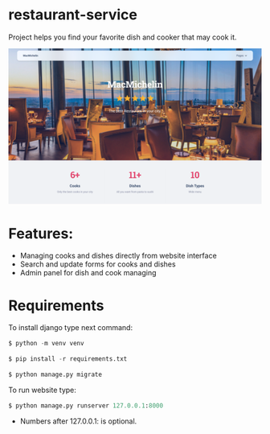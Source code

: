 # restaurant-service

Project helps you find your favorite dish and cooker that may cook it.

![img.png](img.png)

# Features:
- Managing cooks and dishes directly from website interface
- Search and update forms for cooks and dishes
- Admin panel for dish and cook managing


# Requirements
To install django type next command:
```python
$ python -m venv venv
```
```python
$ pip install -r requirements.txt
```
```python
$ python manage.py migrate
```
To run website type: 
```python
$ python manage.py runserver 127.0.0.1:8000 
```
- Numbers after 127.0.0.1: is optional. 



